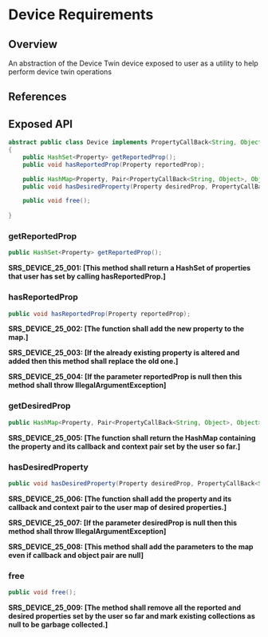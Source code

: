 # Device Requirements

## Overview

An abstraction of the Device Twin device exposed to user as a utility to help perform device twin operations

## References

## Exposed API

```java
abstract public class Device implements PropertyCallBack<String, Object>
{    
    public HashSet<Property> getReportedProp();
    public void hasReportedProp(Property reportedProp);

    public HashMap<Property, Pair<PropertyCallBack<String, Object>, Object>> getDesiredProp();    
    public void hasDesiredProperty(Property desiredProp, PropertyCallBack<String, Object> desiredPropCallBack, Object desiredPropCallBackContext);

    public void free();   
    
}
```


### getReportedProp

```java
public HashSet<Property> getReportedProp();
```

**SRS_DEVICE_25_001: [**This method shall return a HashSet of properties that user has set by calling hasReportedProp.**]**


### hasReportedProp

```java
public void hasReportedProp(Property reportedProp);
```

**SRS_DEVICE_25_002: [**The function shall add the new property to the map.**]**

**SRS_DEVICE_25_003: [**If the already existing property is altered and added then this method shall replace the old one.**]**

**SRS_DEVICE_25_004: [**If the parameter reportedProp is null then this method shall throw IllegalArgumentException**]**


### getDesiredProp

```java
public HashMap<Property, Pair<PropertyCallBack<String, Object>, Object>> getDesiredProp();   
```

**SRS_DEVICE_25_005: [**The function shall return the HashMap containing the property and its callback and context pair set by the user so far.**]**


### hasDesiredProperty

```java
public void hasDesiredProperty(Property desiredProp, PropertyCallBack<String, Object> desiredPropCallBack, Object desiredPropCallBackContext);
```

**SRS_DEVICE_25_006: [**The function shall add the property and its callback and context pair to the user map of desired properties.**]**

**SRS_DEVICE_25_007: [**If the parameter desiredProp is null then this method shall throw IllegalArgumentException**]**

**SRS_DEVICE_25_008: [**This method shall add the parameters to the map even if callback and object pair are null**]**

### free

```java
public void free();
```

**SRS_DEVICE_25_009: [**The method shall remove all the reported and desired properties set by the user so far and mark existing collections as null to be garbage collected.**]**

